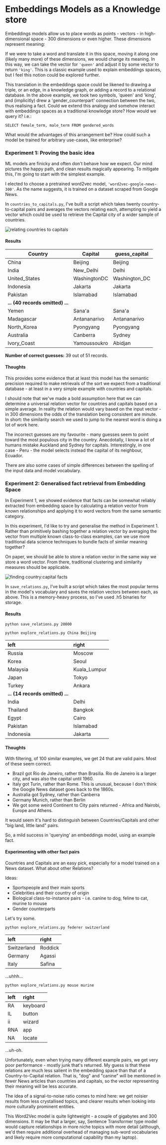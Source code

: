 # Embeddings Models as a Knowledge store

Embeddings models allow us to place words as points - vectors - in high-dimensional space - 300 dimensions or even higher. These dimensions represent meaning:

If we were to take a word and translate it in this space, moving it along one (likely many more) of these dimensions, we would change its meaning. In this way, we can take the vector for `'queen'` and adjust it by some vector to return `'king'`. This is a classic example used to explain embeddings spaces, but I feel this notion could be explored further.

This translation in the embeddings space could be likened to drawing a triple, or an edge, in a knowledge graph, or adding a record to a relational database. In the above example, we took two symbols, 'queen' and 'king', and (implicitly) drew a 'gender_counterpart' connection between the two, thus realising a fact.
Could we extend this analogy and somehow interact with embeddings spaces as a traditional knowledge store?
How would we query it? i.e.:

`SELECT female_term, male_term FROM gendered_words`

What would the advantages of this arrangement be?
How could such a model be trained for arbitrary use-cases, like enterprise?

### Experiment 1: Proving the basic idea

ML models are finicky and often don't behave how we expect. Our mind pictures the happy path, and clean results magically appearing. To mitigate this, I'm going to start with the simplest example.

I elected to choose a pretrained word2vec model, `'word2vec-google-news-300'`. As the name suggests, it is trained on a dataset scraped from Google News.

In `countries_to_capitals.py`, I've built a script which takes twenty country-to-capital pairs and averages the vectors relating each, attempting to yield a vector which could be used to retrieve the Capital city of a wider sample of countries.

![relating countries to capitals](./images/country_to_capital.png)

#### Results

<p style="font-size: 12px;">

| Country                          | Capital       | guess_capital  |
|----------------------------------|---------------|----------------|
| China                            | Beijing       | Beijing        |
| India                            | New_Delhi     | Delhi          |
| United_States                    | WashingtonDC  | Washington_DC  |
| Indonesia                        | Jakarta       | Jakarta        |
| Pakistan                         | Islamabad     | Islamabad      |
| **... (40 records omitted) ...** |
| Yemen                            | Sana'a        | Sana'a         |
| Madagascar                       | Antananarivo  | Antananarivo   |
| North_Korea                      | Pyongyang     | Pyongyang      |
| Australia                        | Canberra      | Sydney         |
| Ivory_Coast                      | Yamoussoukro  | Abidjan        |

**Number of correct guesses:** 39 out of 51 records.

</p>

#### Thoughts

This provides some evidence that at least this model has the semantic precision required to make retrievals of the sort we expect from a traditional database - at least in a very simple example with countries and capitals.

I should note that we've made a bold assumption here that we can determine a universal relation vector for countries and capitals based on a simple average. In reality the relation would vary based on the input vector - in 300 dimensions the odds of the translation being consistent are minute. In short: the similarity search we used to jump to the nearest word is doing a lot of work here.

The incorrect guesses are my favourite - many guesses seem to point toward the most populous city in the country. Anecdotally, I know a lot of humans mistake Auckland and Sydney for capitals. Interestingly, in one case - Peru - the model selects instead the capital of its neighbour, Ecuador.

There are also some cases of simple differences between the spelling of the input data and model vocabulary.

### Experiment 2: Generalised fact retrieval from Embedding Space

In Experiment 1, we showed evidence that facts can be somewhat reliably extracted from embedding space by calculating a relation vector from known relationships and applying it to word vectors from the same semantic category.

In this experiment, I'd like to try and generalise the method in Experiment 1. Rather than primitively bashing together a relation vector by averaging the vector from multiple known class-to-class examples, can we use more traditional data science techniques to bundle facts of similar meaning together?

On paper, we should be able to store a relation vector in the same way we store a word vector. From there, traditional clustering and similarity measures should be applicable.

![finding country:capital facts](./images/country_fact_search.png)

In `save_relations.py`, I've built a script which takes the most popular terms in the model's vocabulary and saves the relation vectors between each, as above. This is a memory-heavy process, so I've used .h5 binaries for storage.

#### Results

`python save_relations.py 20000`

`python explore_relations.py China Beijing`

| left                             | right        |
|:---------------------------------|:-------------|
| Russia                           | Moscow       |
| Korea                            | Seoul        |
| Malaysia                         | Kuala_Lumpur |
| Japan                            | Tokyo        |
| Turkey                           | Ankara       |
| **... (14 records omitted) ...** |              |
| India                            | Delhi        |
| Thailand                         | Bangkok      |
| Egypt                            | Cairo        |
| Pakistan                         | Islamabad    |
| Indonesia                        | Jakarta      |

#### Thoughts

With filtering, of 100 similar examples, we get 24 that are valid pairs. Most of these seem correct.

- Brazil got Rio de Janeiro, rather than Brasilia. Rio de Janeiro is a larger city, and was also the capital until 1960.
- Italy got Turin, rather than Rome. This is unusual, because I don't think the Google News dataset goes back to the 1860s.
- Australia got Sydney, rather than Canberra
- Germany Munich, rather than Berlin
- We got some weird Continent to City pairs returned - Africa and Nairobi, Europe and Athens.

It would seem it's hard to distinguish between Countries/Capitals and other "big land, little land" pairs.

So, a mild success in 'querying' an embeddings model, using an example fact.

#### Experimenting with other fact pairs

Countries and Capitals are an easy pick, especially for a model trained on a News dataset. What about other Relations?

Ideas:
- Sportspeople and their main sports
- Celebrities and their country of origin
- Biological class-to-instance pairs - i.e. canine to dog, feline to cat, murine to mouse
- Gender counterparts

Let's try some.

`python explore_relations.py federer switzerland`

| left        | right   |
|:------------|:--------|
| Switzerland | Roddick |
| Germany     | Agassi  |
| Italy       | Safina  |

...uhhh...

`python explore_relations.py mouse murine`

| left | right    |
|:-----|:---------|
| RA   | keyboard |
| IL   | button   |
| ii   | wizard   |
| RNA  | app      |
| NA   | locate   |

...uh-oh.

Unfortunately, even when trying many different example pairs, we get very poor performance - mostly junk that's returned. My guess is that these relations are much less salient in the embedding space than that of a Country-to-Capital relation. That is, "dog" and "canine" will be mentioned in fewer News articles than countries and capitals, so the vector representing their meaning will be less accurate.

The idea of a signal-to-noise ratio comes to mind here: we get noisier results from less crystallised topics, and clearer results when looking into more culturally prominent entities. 

This Word2Vec model is quite lightweight - a couple of gigabytes and 300 dimensions. It may be that a larger, say, Sentence Transformer type model would capture relationships in more niche topics with more detail (although, we'd then require additional overhead of managing sub-word vocabularies and likely require more computational capability than my laptop).

